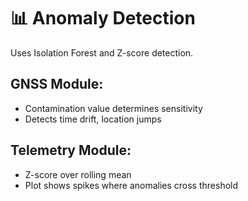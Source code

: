 # 📊 Anomaly Detection

Uses Isolation Forest and Z-score detection.

## GNSS Module:
- Contamination value determines sensitivity
- Detects time drift, location jumps

## Telemetry Module:
- Z-score over rolling mean
- Plot shows spikes where anomalies cross threshold